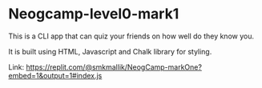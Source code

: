 # Neogcamp-level0-mark1
This is a CLI app that can quiz your friends on how well do they know you.

It is built using HTML, Javascript and Chalk library for styling. 

Link: https://replit.com/@smkmallik/NeogCamp-markOne?embed=1&output=1#index.js
